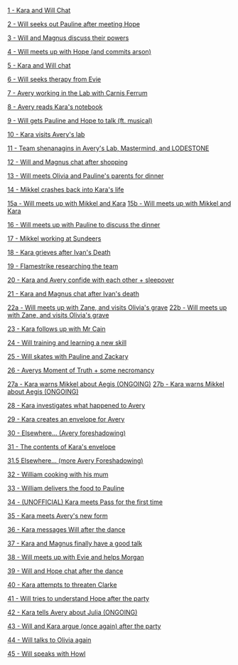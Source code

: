 [1 - Kara and Will Chat](https://htmlpreview.github.io/?https://github.com/AstralShard/masksInterludes/blob/main/InterludeFiles/1%20-%20Will%20and%20Kara%20chat.html)

[2 - Will seeks out Pauline after meeting Hope](https://htmlpreview.github.io/?https://github.com/AstralShard/masksInterludes/blob/main/InterludeFiles/2%20-%20Will%20goes%20looking%20for%20Pauline.html)

[3 - Will and Magnus discuss their powers](https://htmlpreview.github.io/?https://github.com/AstralShard/masksInterludes/blob/main/InterludeFiles/3%20-%20Will%20and%20Magnus%20discuss%20their%20powers.html)

[4 - Will meets up with Hope (and commits arson)](https://htmlpreview.github.io/?https://github.com/AstralShard/masksInterludes/blob/main/InterludeFiles/4%20-%20Will%20meets%20up%20with%20Hope%20(and%20commits%20arson).html)

[5 - Kara and Will chat](https://htmlpreview.github.io/?https://github.com/AstralShard/masksInterludes/blob/main/InterludeFiles/5%20-%20Kara%20and%20Will%20chat.html)

[6 - Will seeks therapy from Evie](https://htmlpreview.github.io/?https://github.com/AstralShard/masksInterludes/blob/main/InterludeFiles/6%20-%20Will%20seeks%20therapy%20from%20Evie.html)

[7 - Avery working in the Lab with Carnis Ferrum](https://htmlpreview.github.io/?https://github.com/AstralShard/masksInterludes/blob/main/InterludeFiles/7%20-%20Avery%20working%20in%20the%20Lab%20with%20Carnis%20Ferrum.html)

[8 - Avery reads Kara's notebook](https://htmlpreview.github.io/?https://github.com/AstralShard/masksInterludes/blob/main/InterludeFiles/8%20-%20Avery%20reads%20Kara's%20notebook.html)

[9 - Will gets Pauline and Hope to talk (ft. musical)](https://htmlpreview.github.io/?https://github.com/AstralShard/masksInterludes/blob/main/InterludeFiles/9%20-%20Will%20gets%20Pauline%20and%20Hope%20to%20talk%20(ft.%20musical).html)

[10 - Kara visits Avery's lab](https://htmlpreview.github.io/?https://github.com/AstralShard/masksInterludes/blob/main/InterludeFiles/10%20-%20Kara%20visits%20Avery's%20lab.html)

[11 - Team shenanagins in Avery's Lab, Mastermind, and LODESTONE](https://htmlpreview.github.io/?https://github.com/AstralShard/masksInterludes/blob/main/InterludeFiles/11%20-%20Team%20shenanagins%20in%20Avery's%20Lab%2C%20Mastermind%2C%20and%20LODESTONE.html)

[12 - Will and Magnus chat after shopping](https://htmlpreview.github.io/?https://github.com/AstralShard/masksInterludes/blob/main/InterludeFiles/12%20-%20Will%20and%20Magnus%20chat%20after%20shopping.html)

[13 - Will meets Olivia and Pauline's parents for dinner](https://htmlpreview.github.io/?https://github.com/AstralShard/masksInterludes/blob/main/InterludeFiles/13%20-%20Will%20meets%20Olivia%20and%20Pauline's%20parents%20for%20dinner.html)

[14 - Mikkel crashes back into Kara's life](https://htmlpreview.github.io/?https://github.com/AstralShard/masksInterludes/blob/main/InterludeFiles/14%20-%20Mikkel%20crashes%20back%20into%20Kara's%20life.html)

[15a - Will meets up with Mikkel and Kara](https://htmlpreview.github.io/?https://github.com/AstralShard/masksInterludes/blob/main/InterludeFiles/15a%20-%20Will%20meets%20up%20with%20Mikkel%20and%20Kara.html)
[15b - Will meets up with Mikkel and Kara](https://htmlpreview.github.io/?https://github.com/AstralShard/masksInterludes/blob/main/InterludeFiles/15b%20-%20Will%20meets%20up%20with%20Mikkel%20and%20Kara.html)

[16 - Will meets up with Pauline to discuss the dinner](https://htmlpreview.github.io/?https://github.com/AstralShard/masksInterludes/blob/main/InterludeFiles/16%20-%20Will%20meets%20up%20with%20Pauline%20to%20discuss%20the%20dinner.html)

[17 - Mikkel working at Sundeers](https://htmlpreview.github.io/?https://github.com/AstralShard/masksInterludes/blob/main/InterludeFiles/17%20-%20Mikkel%20working%20at%20Sundeers.html)

[18 - Kara grieves after Ivan's Death](https://htmlpreview.github.io/?https://github.com/AstralShard/masksInterludes/blob/main/InterludeFiles/18%20-%20Kara%20grieves%20after%20Ivan's%20Death.html)

[19 - Flamestrike researching the team](https://htmlpreview.github.io/?https://github.com/AstralShard/masksInterludes/blob/main/InterludeFiles/19%20-%20Flamestrike%20researching%20the%20team.html)

[20 - Kara and Avery confide with each other + sleepover](https://htmlpreview.github.io/?https://github.com/AstralShard/masksInterludes/blob/main/InterludeFiles/20%20-%20Kara%20and%20Avery%20confide%20with%20each%20other%2C%20plus%20sleepover.html)

[21 - Kara and Magnus chat after Ivan's death](https://htmlpreview.github.io/?https://github.com/AstralShard/masksInterludes/blob/main/InterludeFiles/21%20-%20Kara%20and%20Magnus%20chat%20after%20Ivan's%20death.html)

[22a - Will meets up with Zane, and visits Olivia's grave](https://htmlpreview.github.io/?https://github.com/AstralShard/masksInterludes/blob/main/InterludeFiles/22a%20-%20Will%20meets%20up%20with%20Zane%2C%20and%20visits%20Olivia's%20grave.html)
[22b - Will meets up with Zane, and visits Olivia's grave](https://htmlpreview.github.io/?https://github.com/AstralShard/masksInterludes/blob/main/InterludeFiles/22b%20-%20Will%20meets%20up%20with%20Zane%2C%20and%20visits%20Olivia's%20grave.html)

[23 - Kara follows up with Mr Cain](https://htmlpreview.github.io/?https://github.com/AstralShard/masksInterludes/blob/main/InterludeFiles/23%20-%20Kara%20follows%20up%20with%20Mr%20Cain.html)

[24 - Will training and learning a new skill](https://htmlpreview.github.io/?https://github.com/AstralShard/masksInterludes/blob/main/InterludeFiles/24%20-%20Will%20training%20and%20learning%20a%20new%20skill.html)

[25 - Will skates with Pauline and Zackary](https://htmlpreview.github.io/?https://github.com/AstralShard/masksInterludes/blob/main/InterludeFiles/25%20-%20Will%20skates%20with%20Pauline%20and%20Zackary.html)

[26 - Averys Moment of Truth + some necromancy](https://htmlpreview.github.io/?https://github.com/AstralShard/masksInterludes/blob/main/InterludeFiles/26%20-%20Averys%20Moment%20of%20Truth%20%2B%20some%20necromancy.html)

[27a - Kara warns Mikkel about Aegis (ONGOING)](https://htmlpreview.github.io/?https://github.com/AstralShard/masksInterludes/blob/main/InterludeFiles/27a%20-%20Kara%20warns%20Mikkel%20about%20Aegis%20%5BONGOING%5D.html)
[27b - Kara warns Mikkel about Aegis (ONGOING)](https://htmlpreview.github.io/?https://github.com/AstralShard/masksInterludes/blob/main/InterludeFiles/27b%20-%20Kara%20warns%20Mikkel%20about%20Aegis%20%5BONGOING%5D.html)

[28 - Kara investigates what happened to Avery](https://htmlpreview.github.io/?https://github.com/AstralShard/masksInterludes/blob/main/InterludeFiles/28%20-%20Kara%20investigates%20what%20happened%20to%20Avery.html)

[29 - Kara creates an envelope for Avery](https://htmlpreview.github.io/?https://github.com/AstralShard/masksInterludes/blob/main/InterludeFiles/29%20-%20Kara%20creates%20an%20envelope%20for%20Avery.html)

[30 - Elsewhere... (Avery foreshadowing)](https://htmlpreview.github.io/?https://github.com/AstralShard/masksInterludes/blob/main/InterludeFiles/30%20-%20Elsewhere...%20(Avery%20foreshadowing).html)

[31 - The contents of Kara's envelope](https://htmlpreview.github.io/?https://github.com/AstralShard/masksInterludes/blob/main/InterludeFiles/31%20-%20The%20contents%20of%20Kara's%20envelope.html)

[31.5 Elsewhere... (more Avery Foreshadowing)](https://htmlpreview.github.io/?https://github.com/AstralShard/masksInterludes/blob/main/InterludeFiles/31.5%20Elsewhere...%20(more%20Avery%20Foreshadowing).html)

[32 - William cooking with his mum](https://htmlpreview.github.io/?https://github.com/AstralShard/masksInterludes/blob/main/InterludeFiles/32%20-%20William%20cooking%20with%20his%20mum.html)

[33 - William delivers the food to Pauline](https://htmlpreview.github.io/?https://github.com/AstralShard/masksInterludes/blob/main/InterludeFiles/33%20-%20William%20delivers%20the%20food%20to%20Pauline.html)

[34 - (UNOFFICIAL) Kara meets Pass for the first time](https://github.com/AstralShard/masksInterludes/blob/main/InterludeFiles/34%20-%20%5BUNOFFICIAL%5D%20Kara%20meets%20Pass%20for%20the%20first%20time.pdf)

[35 - Kara meets Avery's new form](https://htmlpreview.github.io/?https://github.com/AstralShard/masksInterludes/blob/main/InterludeFiles/35%20-%20Kara%20meets%20Avery's%20new%20form.html)

[36 - Kara messages Will after the dance](https://htmlpreview.github.io/?https://github.com/AstralShard/masksInterludes/blob/main/InterludeFiles/36%20-%20Kara%20messages%20Will%20after%20the%20dance.html)

[37 - Kara and Magnus finally have a good talk](https://htmlpreview.github.io/?https://github.com/AstralShard/masksInterludes/blob/main/InterludeFiles/37%20-%20Kara%20and%20Magnus%20finally%20have%20a%20good%20talk.html)

[38 - Will meets up with Evie and helps Morgan](https://htmlpreview.github.io/?https://github.com/AstralShard/masksInterludes/blob/main/InterludeFiles/38%20-%20Will%20meets%20up%20with%20Evie%20and%20helps%20Morgan.html)

[39 - Will and Hope chat after the dance](https://htmlpreview.github.io/?https://github.com/AstralShard/masksInterludes/blob/main/InterludeFiles/39%20-%20Will%20and%20Hope%20chat%20after%20the%20dance.html)

[40 - Kara attempts to threaten Clarke](https://htmlpreview.github.io/?https://github.com/AstralShard/masksInterludes/blob/main/InterludeFiles/40%20-%20Kara%20attempts%20to%20threaten%20Clarke.html)

[41 - Will tries to understand Hope after the party](https://htmlpreview.github.io/?https://github.com/AstralShard/masksInterludes/blob/main/InterludeFiles/41%20-%20Will%20tries%20to%20understand%20Hope%20after%20the%20party.html)

[42 - Kara tells Avery about Julia (ONGOING)](https://htmlpreview.github.io/?https://github.com/AstralShard/masksInterludes/blob/main/InterludeFiles/42%20-%20Kara%20tells%20Avery%20about%20Julia%20%5BONGOING%5D.html)

[43 - Will and Kara argue (once again) after the party](https://htmlpreview.github.io/?https://github.com/AstralShard/masksInterludes/blob/main/InterludeFiles/43%20-%20Will%20and%20Kara%20argue%20(once%20again)%20after%20the%20party.html)

[44 - Will talks to Olivia again](https://htmlpreview.github.io/?https://github.com/AstralShard/masksInterludes/blob/main/InterludeFiles/44%20-%20Will%20talks%20to%20Olivia%20again.html)

[45 - Will speaks with Howl](https://htmlpreview.github.io/?https://github.com/AstralShard/masksInterludes/blob/main/InterludeFiles/45%20-%20Will%20speaks%20with%20Howl.html)
